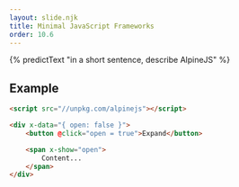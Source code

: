 ```yaml
---
layout: slide.njk
title: Minimal JavaScript Frameworks
order: 10.6
---
```


{% predictText "in a short sentence, describe AlpineJS" %}

## Example

```html
<script src="//unpkg.com/alpinejs"></script>

<div x-data="{ open: false }">
    <button @click="open = true">Expand</button>

    <span x-show="open">
        Content...
    </span>
</div>
```